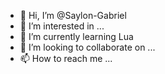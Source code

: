 - 👋 Hi, I’m @Saylon-Gabriel
- 👀 I’m interested in ...
- 🌱 I’m currently learning Lua
- 💞️ I’m looking to collaborate on ...
- 📫 How to reach me ...

<!---
Saylon-Gabriell/Saylon-Gabriell is a ✨ special ✨ repository because its `README.md` (this file) appears on your GitHub profile.
You can click the Preview link to take a look at your changes.
--->
